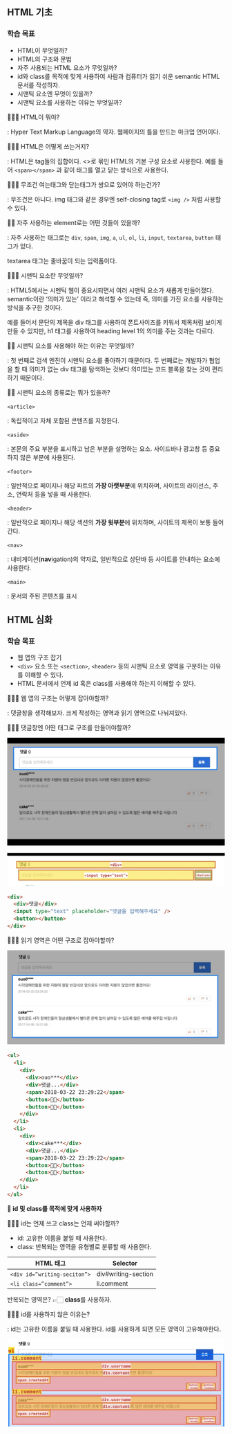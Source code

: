 ## HTML 기초

### 학습 목표

- HTML이 무엇일까?
- HTML의 구조와 문법
- 자주 사용되는 HTML 요소가 무엇일까?
- id와 class를 목적에 맞게 사용하여 사람과 컴퓨터가 읽기 쉬운 semantic HTML 문서를 작성하자.
- 시맨틱 요소엔 무엇이 있을까?
- 시맨틱 요소를 사용하는 이유는 무엇일까?

🙋🏻‍♀️ HTML이 뭐야?

: Hyper Text Markup Language의 약자. 웹페이지의 틀을 만드는 마크업 언어이다.

🙋🏻‍♂️ HTML은 어떻게 쓰는거지?

: HTML은 tag들의 집합이다. <>로 묶인 HTML의 기본 구성 요소로 사용한다. 예를 들어 `<span></span>` 과 같이 태그를 열고 닫는 방식으로 사용한다.

🙋🏻‍♂️ 무조건 여는태그와 닫는태그가 쌍으로 있어야 하는건가?

: 무조건은 아니다. img 태그와 같은 경우엔 self-closing tag로 `<img />` 처럼 사용할 수 있다.

🙋🏻 자주 사용하는 element로는 어떤 것들이 있을까?

: 자주 사용하는 태그로는 `div`, `span`, `img`, `a`, `ul`, `ol`, `li`, `input`, `textarea`, `button` 태그가 있다.

textarea 태그는 줄바꿈이 되는 입력폼이다.

🙋🏻‍♂️ 시맨틱 요소란 무엇일까?

: HTML5에서는 시멘틱 웹이 중요시되면서 여러 시맨틱 요소가 새롭게 만들어졌다. semantic이란 ‘의미가 있는’ 이라고 해석할 수 있는데 즉, 의미를 가진 요소를 사용하는 방식을 추구한 것이다.

예를 들어서 문단의 제목을 div 태그를 사용하여 폰트사이즈를 키워서 제목처럼 보이게 만들 수 있지만, h1 태그를 사용하여 heading level 1의 의미를 주는 것과는 다르다.

🙋🏻 시맨틱 요소를 사용해야 하는 이유는 무엇일까?

: 첫 번째로 검색 엔진이 시맨틱 요소를 좋아하기 때문이다. 두 번째로는 개발자가 협업을 할 때 의미가 없는 div 태그를 탐색하는 것보다 의미있는 코드 블록을 찾는 것이 편리하기 때문이다.

🙋🏻 시맨틱 요소의 종류로는 뭐가 있을까?

`<article>`

: 독립적이고 자체 포함된 콘텐츠를 지정한다.

`<aside>`

: 본문의 주요 부분을 표시하고 남은 부분을 설명하는 요소. 사이드바나 광고창 등 중요하지 않은 부분에 사용된다.

`<footer>`

: 일반적으로 페이지나 해당 파트의 **가장 아랫부분**에 위치하며, 사이트의 라이선스, 주소, 연락처 등을 넣을 때 사용한다.

`<header>`

: 일반적으로 페이지나 해당 섹션의 **가장 윗부분**에 위치하며, 사이트의 제목이 보통 들어간다.

`<nav>`

: 내비게이션(**nav**igation)의 약자로, 일반적으로 상단바 등 사이트를 안내하는 요소에 사용한다.

`<main>`

: 문서의 주된 콘텐츠를 표시

## HTML 심화

### 학습 목표

- 웹 앱의 구조 잡기
- `<div>` 요소 또는 `<section>`, `<header>` 등의 시맨틱 요소로 영역을 구분하는 이유를 이해할 수 있다.
- HTML 문서에서 언제 id 혹은 class를 사용해야 하는지 이해할 수 있다.

🙋🏻‍♀️ 웹 앱의 구조는 어떻게 잡아야할까?

: 댓글창을 생각해보자. 크게 작성하는 영역과 읽기 영역으로 나눠져있다.

🙋🏻‍♂️ 댓글창엔 어떤 태그로 구조를 만들어야할까?

![](./image/230214-01.png)

![](./image/230214-02.png)

```html
<div>
  <div>댓글</div>
  <input type="text" placeholder="댓글을 입력해주세요" />
  <button></button>
</div>
```

🙋🏻‍♀️ 읽기 영역은 어떤 구조로 잡아야할까?

![](./image/230214-03.png)

```html
<ul>
  <li>
    <div>
      <div>ouo***</div>
      <div>댓글...</div>
      <span>2018-03-22 23:29:22</span>
      <button>👍🏻</button>
      <button>👎🏻</button>
    </div>
  </li>
  <li>
    <div>
      <div>cake***</div>
      <div>댓글...</div>
      <span>2018-03-22 23:29:22</span>
      <button>👍🏻</button>
      <button>👎🏻</button>
    </div>
  </li>
</ul>
```

**💬 id 및 class를 목적에 맞게 사용하자**

🙋🏻‍♀️ id는 언제 쓰고 class는 언제 써야할까?

- id: 고유한 이름을 붙일 때 사용한다.
- class: 반복되는 영역을 유형별로 분류할 때 사용한다.

| HTML 태그                    | Selector            |
| ---------------------------- | ------------------- |
| `<div id=”writing-seciton”>` | div#writing-section |
| `<li class=”comment”>`       | li.comment          |

반복되는 영역은? 👉🏻 **class**를 사용하자.

🙋🏻‍♀️ id를 사용하지 않은 이유는?

: id는 고유한 이름을 붙일 때 사용한다. id를 사용하게 되면 모든 영역이 고유해야한다.

![](./image/230214-04.png)
